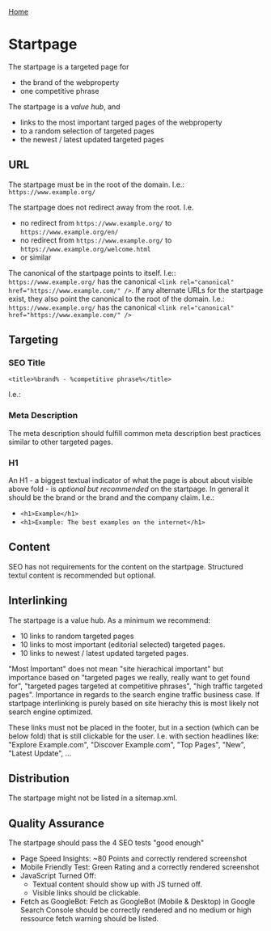 [Home](readme.md)

# Startpage

The startpage is a targeted page for 

* the brand of the webproperty
* one competitive phrase

The startpage is a *value hub*, and 

 * links to the most important targed pages of the webproperty 
 * to a random selection of targeted pages
 * the newest / latest updated targeted pages

## URL

The startpage must be in the root of the domain. I.e.: `https://www.example.org/`

The startpage does not redirect away from the root. I.e. 

 * no redirect from `https://www.example.org/` to `https://www.example.org/en/`
 * no redirect from `https://www.example.org/` to `https://www.example.org/welcome.html`
 * or similar 

The canonical of the startpage points to itself. I.e:: `https://www.example.org/` has the canonical `<link rel="canonical" href="https://www.example.com/" />`. If any alternate URLs for the startpage exist, they also point the canonical to the root of the domain. I.e.: `https://www.example.org/` has the canonical `<link rel="canonical" href="https://www.example.com/" />` 

## Targeting

### SEO Title
`<title>%brand% - %competitive phrase%</title>`

I.e.: <title>Example - Buy Example online</title>

### Meta Description

The meta description should fulfill common meta description best practices similar to other targeted pages.

### H1

An H1 - a biggest textual indicator of what the page is about about visible above fold - is *optional but recommended* on the startpage. In general it should be the brand or the brand and the company claim. I.e.: 

* `<h1>Example</h1>`
* `<h1>Example: The best examples on the internet</h1>`

## Content

SEO has not requirements for the content on the startpage. Structured textul content is recommended but optional.

## Interlinking

The startpage is a value hub. As a minimum we recommend: 

 * 10 links to random targeted pages
 * 10 links to most important (editorial selected) targeted pages.  
 * 10 links to newest / latest updated targeted pages.

 "Most Important" does not mean "site hierachical important" but importance based on "targeted pages we really, really want to get found for", "targeted pages targeted at competitive phrases", "high traffic targeted pages". Importance in regards to the search engine traffic business case. If startpage interlinking is purely based on site hierachy this is most likely not search engine optimized.

These links must not be placed in the footer, but in a section (which can be below fold) that is still clickable for the user. I.e. with section headlines like: "Explore Example.com", "Discover Example.com", "Top Pages", "New", "Latest Update", ...

## Distribution

The startpage might not be listed in a sitemap.xml. 

## Quality Assurance

The startpage should pass the 4 SEO tests "good enough"

* Page Speed Insights: \~80 Points and correctly rendered screenshot
* Mobile Friendly Test: Green Rating and a correctly rendered screenshot
* JavaScript Turned Off:
	* Textual content should show up with JS turned off. 
	* Visible links should be clickable. 
* Fetch as GoogleBot: Fetch as GoogleBot (Mobile & Desktop) in Google Search Console should be correctly rendered and no medium or high ressource fetch warning should be listed.




